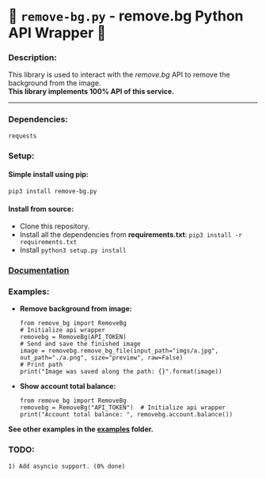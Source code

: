 # 🍰 `remove-bg.py` - remove.bg Python API Wrapper 🍰
### Description:
This library is used to interact with the *remove.bg* API to remove the background from the image. \
**This library implements 100% API of this service.**
**********************************************************************
### Dependencies:
```requests```
### Setup:
#### Simple install using pip:
`pip3 install remove-bg.py`
#### Install from source:
* Clone this repository.
* Install all the dependencies from **requirements.txt**: ```pip3 install -r requirements.txt```
* Install ``python3 setup.py install``
### [Documentation](https://ophoperhpo.github.io/removebg.py/)
### Examples:
* **Remove background from image:** 
    ```
    from remove_bg import RemoveBg
    # Initialize api wrapper
    removebg = RemoveBg(API_TOKEN)  
    # Send and save the finished image
    image = removebg.remove_bg_file(input_path="imgs/a.jpg", out_path="./a.png", size="preview", raw=False)  
    # Print path
    print("Image was saved along the path: {}".format(image))
    ```
* **Show account total balance:** 
    ```
    from remove_bg import RemoveBg
    removebg = RemoveBg("API_TOKEN")  # Initialize api wrapper
    print("Account total balance: ", removebg.account.balance())
    ```
**See other examples in the [examples](../master/examples/) folder.**
### TODO:
```
1) Add asyncio support. (0% done)
```

